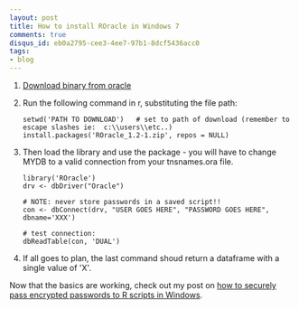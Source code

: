 ```yaml
---
layout: post
title: How to install ROracle in Windows 7
comments: true
disqus_id: eb0a2795-cee3-4ee7-97b1-8dcf5436acc0
tags:
- blog
---
```


1. [Download binary from oracle](http://www.oracle.com/technetwork/database/database-technologies/r/roracle/downloads/index.html)

2. Run the following command in r, substituting the file path:

       setwd('PATH TO DOWNLOAD')   # set to path of download (remember to escape slashes ie:  c:\\users\\etc..)
       install.packages('ROracle_1.2-1.zip', repos = NULL)

3. Then load the library and use the package - you will have to change MYDB to a valid connection from your tnsnames.ora file.

       library('ROracle')
       drv <- dbDriver("Oracle")
       
       # NOTE: never store passwords in a saved script!!
       con <- dbConnect(drv, "USER GOES HERE", "PASSWORD GOES HERE", dbname='XXX')
       
       # test connection:
       dbReadTable(con, 'DUAL')

4.  If all goes to plan, the last command shoud return a dataframe with a single value of 'X'.
    
Now that the basics are working, check out my post on [how to securely pass encrypted passwords to R scripts in Windows](http://www.gilfillan.space/2016/04/21/Using-PowerShell-and-DPAPI-to-securely-mask-passwords-in-R-scripts/).
